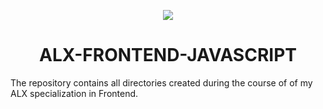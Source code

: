 <p align="center">
  <a href="https://skillicons.dev">
    <img src="https://skillicons.dev/icons?i=javascript" />
  </a>
</p>

<h1 align="center">ALX-FRONTEND-JAVASCRIPT</h1>
<p>The repository contains all directories created during the course of of my ALX specialization in Frontend.</p>
